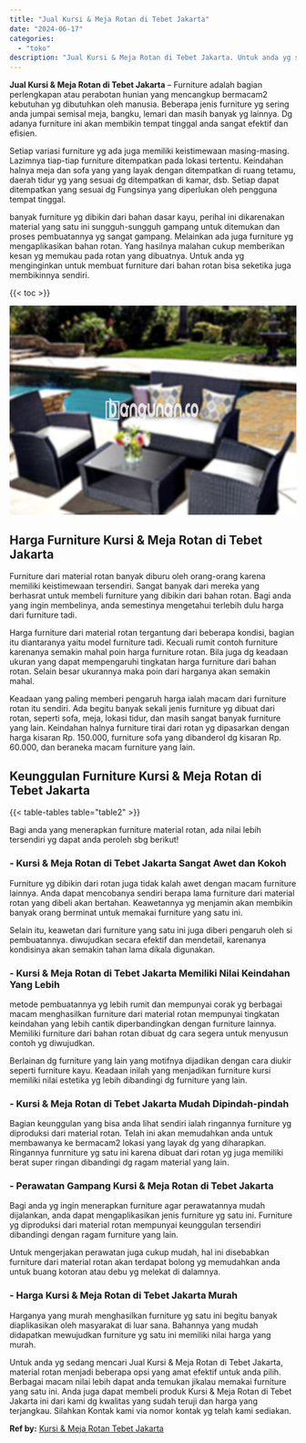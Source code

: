 ```yaml
---
title: "Jual Kursi & Meja Rotan di Tebet Jakarta"
date: "2024-06-17"
categories: 
  - "toko"
description: "Jual Kursi & Meja Rotan di Tebet Jakarta. Untuk anda yg sedang mencari Jual Kursi & Meja Rotan di Tebet Jakarta, material rotan menjadi beberapa opsi yang am..."
---
```


**Jual Kursi & Meja Rotan di Tebet Jakarta** – Furniture adalah bagian perlengkapan atau perabotan hunian yang mencangkup bermacam2 kebutuhan yg dibutuhkan oleh manusia. Beberapa jenis furniture yg sering anda jumpai semisal meja, bangku, lemari dan masih banyak yg lainnya. Dg adanya furniture ini akan membikin tempat tinggal anda sangat efektif dan efisien.

Setiap variasi furniture yg ada juga memiliki keistimewaan masing-masing. Lazimnya tiap-tiap furniture ditempatkan pada lokasi tertentu. Keindahan halnya meja dan sofa yang yang layak dengan ditempatkan di ruang tetamu, daerah tidur yg yang sesuai dg ditempatkan di kamar, dsb. Setiap dapat ditempatkan yang sesuai dg Fungsinya yang diperlukan oleh pengguna tempat tinggal.

banyak furniture yg dibikin dari bahan dasar kayu, perihal ini dikarenakan material yang satu ini sungguh-sungguh gampang untuk ditemukan dan proses pembuatannya yg sangat gampang. Melainkan ada juga furniture yg mengaplikasikan bahan rotan. Yang hasilnya malahan cukup memberikan kesan yg memukau pada rotan yang dibuatnya. Untuk anda yg menginginkan untuk membuat furniture dari bahan rotan bisa seketika juga membikinnya sendiri.

{{< toc >}}

![Jual Kursi & Meja Rotan di Tebet Jakarta](/images/kursi-meja-rotan-murah40.png)

## Harga Furniture Kursi & Meja Rotan di Tebet Jakarta

Furniture dari material rotan banyak diburu oleh orang-orang karena memiliki keistimewaan tersendiri. Sangat banyak dari mereka yang berhasrat untuk membeli furniture yang dibikin dari bahan rotan. Bagi anda yang ingin membelinya, anda semestinya mengetahui terlebih dulu harga dari furniture tadi.

Harga furniture dari material rotan tergantung dari beberapa kondisi, bagian itu diantaranya yaitu model furniture tadi. Kecuali rumit contoh furniture karenanya semakin mahal poin harga furniture rotan. Bila juga dg keadaan ukuran yang dapat mempengaruhi tingkatan harga furniture dari bahan rotan. Selain besar ukurannya maka poin dari harganya akan semakin mahal.

Keadaan yang paling memberi pengaruh harga ialah macam dari furniture rotan itu sendiri. Ada begitu banyak sekali jenis furniture yg dibuat dari rotan, seperti sofa, meja, lokasi tidur, dan masih sangat banyak furniture yang lain. Keindahan halnya furniture tirai dari rotan yg dipasarkan dengan harga kisaran Rp. 150.000, furniture sofa yang dibanderol dg kisaran Rp. 60.000, dan beraneka macam furniture yang lain.

## Keunggulan Furniture Kursi & Meja Rotan di Tebet Jakarta

{{< table-tables table="table2" >}}

Bagi anda yang menerapkan furniture material rotan, ada nilai lebih tersendiri yg dapat anda peroleh sbg berikut!

### \- Kursi & Meja Rotan di Tebet Jakarta Sangat Awet dan Kokoh

Furniture yg dibikin dari rotan juga tidak kalah awet dengan macam furniture lainnya. Anda dapat mencobanya sendiri berapa lama furniture dari material rotan yang dibeli akan bertahan. Keawetannya yg menjamin akan membikin banyak orang berminat untuk memakai furniture yang satu ini.

Selain itu, keawetan dari furniture yang satu ini juga diberi pengaruh oleh si pembuatannya. diwujudkan secara efektif dan mendetail, karenanya kondisinya akan semakin tahan lama dikala digunakan.

### \- Kursi & Meja Rotan di Tebet Jakarta Memiliki Nilai Keindahan Yang Lebih

metode pembuatannya yg lebih rumit dan mempunyai corak yg berbagai macam menghasilkan furniture dari material rotan mempunyai tingkatan keindahan yang lebih cantik diperbandingkan dengan furniture lainnya. Memiliki furniture dari bahan rotan dibuat dg cara segera untuk menyusun contoh yg diwujudkan.

Berlainan dg furniture yang lain yang motifnya dijadikan dengan cara diukir seperti furniture kayu. Keadaan inilah yang menjadikan furniture kursi memiliki nilai estetika yg lebih dibandingi dg furniture yang lain.

### \- Kursi & Meja Rotan di Tebet Jakarta Mudah Dipindah-pindah

Bagian keunggulan yang bisa anda lihat sendiri ialah ringannya furniture yg diproduksi dari material rotan. Telah ini akan memudahkan anda untuk membawanya ke bermacam2 lokasi yang layak dg yang diharapkan. Ringannya funrniture yg satu ini karena dibuat dari rotan yg juga memiliki berat super ringan dibandingi dg ragam material yang lain.

### \- Perawatan Gampang Kursi & Meja Rotan di Tebet Jakarta

Bagi anda yg ingin menerapkan furniture agar perawatannya mudah dijalankan, anda dapat mengaplikasikan jenis furniture yg satu ini. Furniture yg diproduksi dari material rotan mempunyai keunggulan tersendiri dibandingi dengan ragam furniture yang lain.

Untuk mengerjakan perawatan juga cukup mudah, hal ini disebabkan furniture dari material rotan akan terdapat bolong yg memudahkan anda untuk buang kotoran atau debu yg melekat di dalamnya.

### \- Harga Kursi & Meja Rotan di Tebet Jakarta Murah

Harganya yang murah menghasilkan furniture yg satu ini begitu banyak diaplikasikan oleh masyarakat di luar sana. Bahannya yang mudah didapatkan mewujudkan furniture yg satu ini memiliki nilai harga yang murah.

Untuk anda yg sedang mencari Jual Kursi & Meja Rotan di Tebet Jakarta, material rotan menjadi beberapa opsi yang amat efektif untuk anda pilih. Berbagai macam nilai lebih dapat anda temukan jikalau memakai furniture yang satu ini. Anda juga dapat membeli produk Kursi & Meja Rotan di Tebet Jakarta ini dari kami dg kwalitas yang sudah teruji dan harga yang terjangkau. Silahkan Kontak kami via nomor kontak yg telah kami sediakan.

**Ref by:** [Kursi & Meja Rotan Tebet Jakarta](https://id.wikipedia.org/wiki/Kursi)
